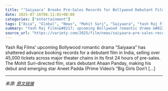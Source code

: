 ```yaml
---
title: "‘Saiyaara’ Breaks Pre-Sales Records for Bollywood Debutant Film"
date: 2025-07-16T06:11:01+08:00
categories: ["entertainment"]
tags: ["Asia", "Global", "News", "Mohit Suri", "Saiyaara", "Yash Raj Films"]
summary: "Yash Raj Films&#8217; upcoming Bollywood romantic drama &#8220;Saiyaara&#8221; has shattered advance booking records for a debutant film in India, selling over 45,000 tickets across major theater chai"
source_url: "https://variety.com/2025/film/news/saiyaara-pre-sales-records-bollywood-debutant-film-1236461927/"
---
```


Yash Raj Films&#8217; upcoming Bollywood romantic drama &#8220;Saiyaara&#8221; has shattered advance booking records for a debutant film in India, selling over 45,000 tickets across major theater chains in its first 24 hours of pre-sales. The Mohit Suri-directed film, stars debutant Ahaan Panday, making his debut and emerging star Aneet Padda (Prime Video&#8217;s &#8220;Big Girls Don&#8217;t [&#8230;]

---

*来源: [原文链接](https://variety.com/2025/film/news/saiyaara-pre-sales-records-bollywood-debutant-film-1236461927/)*
